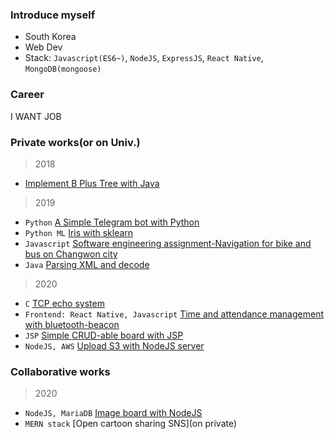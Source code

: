 ### Introduce myself
- South Korea
- Web Dev
- Stack: `Javascript(ES6~)`, `NodeJS`, `ExpressJS`, `React Native`, `MongoDB(mongoose)`

### Career

I WANT JOB

### Private works(or on Univ.)

> 2018
- [Implement B Plus Tree with Java](https://github.com/TayPark/BPlusTree)

> 2019
- `Python` [A Simple Telegram bot with Python](https://github.com/TayPark/stupid-bot)
- `Python ML` [Iris with sklearn](https://github.com/TayPark/portpolio/ML)
- `Javascript` [Software engineering assignment-Navigation for bike and bus on Changwon city](https://github.com/TayPark/CWNU19SE_2B)
- `Java` [Parsing XML and decode](https://github.com/TayPark/portpolio/xLang)

> 2020
- `C` [TCP echo system](https://github.com/TayPark/tcp-echo-Clang)
- `Frontend: React Native, Javascript` [Time and attendance management with bluetooth-beacon](https://github.com/chisacam/dbeacon)
- `JSP` [Simple CRUD-able board with JSP](https://github.com/TayPark/JSPProject)
- `NodeJS, AWS` [Upload S3 with NodeJS server](https://github.com/TayPark/node-formidable-s3)

### Collaborative works
> 2020
- `NodeJS, MariaDB` [Image board with NodeJS](https://github.com/TayPark/lunarcat-lagacy/tree/master/routes)
- `MERN stack` [Open cartoon sharing SNS](on private)


<!--
**TayPark/TayPark** is a ✨ _special_ ✨ repository because its `README.md` (this file) appears on your GitHub profile.

Here are some ideas to get you started:

- 🔭 I’m currently working on ...
- 🌱 I’m currently learning ...
- 👯 I’m looking to collaborate on ...
- 🤔 I’m looking for help with ...
- 💬 Ask me about ...
- 📫 How to reach me: ...
- 😄 Pronouns: ...
- ⚡ Fun fact: ...
-->
